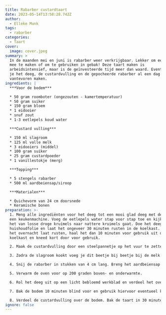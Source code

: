 ```yaml
---
title: Rabarber custardtaart
date: 2023-05-14T13:58:28.742Z
author:
  - Elleke Munk
tags:
  - rabarber
categories:
  - Taart
cover:
  image: cover.jpeg
summary: >
  In de maanden mei en juni is rabarber weer verkrijgbaar. Lekker om een compote
  mee te maken of om te gebruiken in gebak! Deze taart maken is
  arbeidsintensief, maar is de geïnvesteerde tijd meer dan waard. Eventueel kun
  je het deeg, de custardvulling en de gepocheerde rabarber al een dag
  vantevoren maken.
ingredients: |
  ***Voor de bodem***

  * 50 gram roomboter (ongezouten - kamertemperatuur)
  * 50 gram suiker
  * 150 gram bloem
  * 1 eidooier
  * snuf zout
  * 1-3 eetlepels koud water

  ***Custard vulling***

  * 150 ml slagroom
  * 125 ml volle melk
  * 3 eidooiers (middel)
  * 100 gram suiker
  * 25 gram custardpoeder
  * 1 vanillestokje (merg)

  ***Topping***

  * 5 stengels rabarber
  * 500 ml aardbeiensap/siroop

  ***Materialen***

  * Quichevorm van 24 cm doorsnede
  * Keramische bonen
preparation: >-
  1. Meng alle ingrediënten voor het deeg tot een mooi glad deeg met de hand of
  een keukenmachine. Voeg de eetlepels water stap voor stap toe en kijk wanneer
  het van losse droge kruimels naar nattere kruimels gaat. Doe het deeg in
  huishoudfolie en laat het ongeveer 30 minuten rusten in de koelkast. Als je
  het overnacht laat rusten, haal het dan 10 minuten voor gebruik uit de
  koelkast en kneed kort door voor gebruik. 

  2. Maak de custardvulling door een steelpannetje op het vuur te zetten met de slagroom, de helft van de melk en het merg van de vanillepeul. Breng dit aan de kook terwijl je in een andere kom de rest van de melk mengt met de eidooiers, suiker en custardpoeder.

  3. Zodra de slagroom kookt voeg je dit beetje bij beetje bij de melk met eidooiers en custard poeder toe terwijl je blijft roeren met een garde. Doe het daarna terug in de steelpan en breng het geheel weer aan de kook. Laat een of twee minuten even inkoken, zet het vuur uit, en giet de custard weer in de andere kom. Laat dit nu een half uur afkoelen in de koelkast.

  4. Snij de rabarber in stukken van 4 cm lang. Breng het aardbeiensap aan de kook. Zet het vuur uit zodra het kookt en leg de rabarber erin. Breng het opnieuw aan de kook en zet zodra het kookt het vuur uit. Laat in de pan afkoelen en staan tot gebruik. 

  5. Verwarm de oven voor op 200 graden boven- en onderwarmte.

  6. Rol het deeg uit op een licht bebloemd werkblad en verdeel het over de quichevorm.

  7. Bak de bodem 10 minuten blind voor en gebruik hiervoor eventueel keramische bonen die je met een bakpapiertje in de vorm legt. Haal dit eruit en bak de bodem nog 5 minuten zonder vulling. Laat volledig afkoelen.

  8. Verdeel de custardvulling over de bodem. Bak de taart in 30 minuten gaar. Laat iets afkoelen en verdeel vervolgens de rabarber over de taart.
ignore: false
---
```



